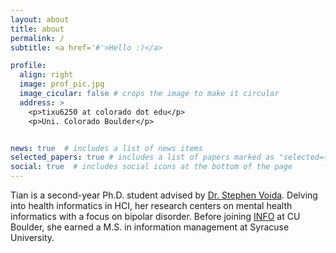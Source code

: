 ```yaml
---
layout: about
title: about
permalink: /
subtitle: <a href='#'>Hello :)</a>

profile:
  align: right
  image: prof_pic.jpg
  image_cicular: false # crops the image to make it circular
  address: >
    <p>tixu6250 at colorado dot edu</p>
    <p>Uni. Colorado Boulder</p>


news: true  # includes a list of news items
selected_papers: true # includes a list of papers marked as "selected={true}"
social: true  # includes social icons at the bottom of the page
---
```


Tian is a second-year Ph.D. student advised by [Dr. Stephen Voida](https://stephen.voida.com/). Delving into health informatics in HCI, her research centers on mental health informatics with a focus on bipolar disorder. Before joining [INFO](https://www.colorado.edu/cmci/infoscience) at CU Boulder, she earned a M.S. in information management at Syracuse University.
